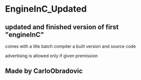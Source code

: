 # EngineInC_Updated

<h2>updated and finished version of first "engineInC"</h2>


<p>comes with a litle batch compiler a built version and source code</p>

<p>advertising is allowed only if given premission</p>

<h2>Made by CarloObradovic</h2>
